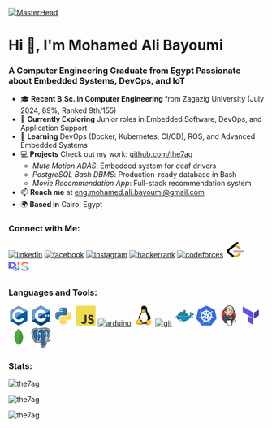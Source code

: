 [![MasterHead](https://qrangers.com/wp-content/uploads/2021/09/Banner-Introduction-to-3D-Animation.png)](https://www.facebook.com/The7ag/)

<h1 align="left">Hi 👋, I'm Mohamed Ali Bayoumi</h1>
<h3 align="left">A Computer Engineering Graduate from Egypt Passionate about Embedded Systems, DevOps, and IoT</h3>

- 🎓 **Recent B.Sc. in Computer Engineering** from Zagazig University (July 2024, 89%, Ranked 9th/155)  
- 🔭 **Currently Exploring** Junior roles in Embedded Software, DevOps, and Application Support  
- 🌱 **Learning** DevOps (Docker, Kubernetes, CI/CD), ROS, and Advanced Embedded Systems  
- 💻 **Projects** Check out my work: [github.com/the7ag](https://github.com/the7ag)  
  - *Mute Motion ADAS*: Embedded system for deaf drivers  
  - *PostgreSQL Bash DBMS*: Production-ready database in Bash  
  - *Movie Recommendation App*: Full-stack recommendation system  
- 📫 **Reach me** at eng.mohamed.ali.bayoumi@gmail.com  
- 🌍 **Based in** Cairo, Egypt  

<h3 align="left">Connect with Me:</h3>
<p align="left">
  <a href="https://linkedin.com/in/mohamedali123" target="_blank"><img src="https://raw.githubusercontent.com/rahuldkjain/github-profile-readme-generator/master/src/images/icons/Social/linked-in-alt.svg" alt="linkedin" height="30" width="40"/></a>
  <a href="https://fb.com/the7ag" target="_blank"><img src="https://raw.githubusercontent.com/rahuldkjain/github-profile-readme-generator/master/src/images/icons/Social/facebook.svg" alt="facebook" height="30" width="40"/></a>
  <a href="https://instagram.com/the7ag" target="_blank"><img src="https://raw.githubusercontent.com/rahuldkjain/github-profile-readme-generator/master/src/images/icons/Social/instagram.svg" alt="instagram" height="30" width="40"/></a>
  <a href="https://www.hackerrank.com/the7ag" target="_blank"><img src="https://raw.githubusercontent.com/devicons/devicon/master/icons/hackerrank/hackerrank-original.svg" alt="hackerrank" height="30" width="40"/></a>
  <a href="https://codeforces.com/profile/the7ag" target="_blank"><img src="https://raw.githubusercontent.com/rahuldkjain/github-profile-readme-generator/master/src/images/icons/Social/codeforces.svg" alt="codeforces" height="30" width="40"/></a>
  <a href="https://www.leetcode.com/the7ag" target="_blank"><img src="https://raw.githubusercontent.com/devicons/devicon/master/icons/leetcode/leetcode-original.svg" alt="leetcode" height="30" width="40"/></a>
  <a href="https://discord.gg/the7ag" target="_blank"><img src="https://raw.githubusercontent.com/devicons/devicon/master/icons/discordjs/discordjs-original.svg" alt="discord" height="30" width="40"/></a>
</p>

<h3 align="left">Languages and Tools:</h3>
<p align="left">
  <a href="https://www.cprogramming.com/" target="_blank"><img src="https://raw.githubusercontent.com/devicons/devicon/master/icons/c/c-original.svg" alt="c" width="40" height="40"/></a>
  <a href="https://www.w3schools.com/cpp/" target="_blank"><img src="https://raw.githubusercontent.com/devicons/devicon/master/icons/cplusplus/cplusplus-original.svg" alt="cpp" width="40" height="40"/></a>
  <a href="https://www.python.org" target="_blank"><img src="https://raw.githubusercontent.com/devicons/devicon/master/icons/python/python-original.svg" alt="python" width="40" height="40"/></a>
  <a href="https://developer.mozilla.org/en-US/docs/Web/JavaScript" target="_blank"><img src="https://raw.githubusercontent.com/devicons/devicon/master/icons/javascript/javascript-original.svg" alt="javascript" width="40" height="40"/></a>
  <a href="https://www.arduino.cc/" target="_blank"><img src="https://cdn.worldvectorlogo.com/logos/arduino-1.svg" alt="arduino" width="40" height="40"/></a>
  <a href="https://www.linux.org/" target="_blank"><img src="https://raw.githubusercontent.com/devicons/devicon/master/icons/linux/linux-original.svg" alt="linux" width="40" height="40"/></a>
  <a href="https://git-scm.com/" target="_blank"><img src="https://www.vectorlogo.zone/logos/git-scm/git-scm-icon.svg" alt="git" width="40" height="40"/></a>
  <a href="https://www.docker.com/" target="_blank"><img src="https://raw.githubusercontent.com/devicons/devicon/master/icons/docker/docker-original.svg" alt="docker" width="40" height="40"/></a>
  <a href="https://kubernetes.io/" target="_blank"><img src="https://raw.githubusercontent.com/devicons/devicon/master/icons/kubernetes/kubernetes-plain.svg" alt="kubernetes" width="40" height="40"/></a>
  <a href="https://www.jenkins.io/" target="_blank"><img src="https://raw.githubusercontent.com/devicons/devicon/master/icons/jenkins/jenkins-original.svg" alt="jenkins" width="40" height="40"/></a>
  <a href="https://www.terraform.io/" target="_blank"><img src="https://raw.githubusercontent.com/devicons/devicon/master/icons/terraform/terraform-original.svg" alt="terraform" width="40" height="40"/></a>
  <a href="https://www.mongodb.com/" target="_blank"><img src="https://raw.githubusercontent.com/devicons/devicon/master/icons/mongodb/mongodb-original.svg" alt="mongodb" width="40" height="40"/></a>
  <a href="https://www.postgresql.org/" target="_blank"><img src="https://raw.githubusercontent.com/devicons/devicon/master/icons/postgresql/postgresql-original.svg" alt="postgresql" width="40" height="40"/></a>
</p>

<h3 align="left">Stats:</h3>
<p align="left">
  <img src="https://github-readme-stats.vercel.app/api/top-langs?username=the7ag&show_icons=true&locale=en&layout=compact" alt="the7ag" />
</p>
<p align="left">
  <img src="https://github-readme-stats.vercel.app/api?username=the7ag&show_icons=true&locale=en" alt="the7ag" />
</p>
<p align="left">
  <img src="https://github-readme-streak-stats.herokuapp.com/?user=the7ag&" alt="the7ag" />
</p>
